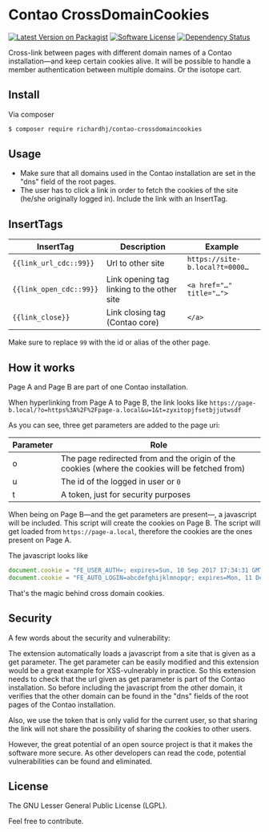 # Contao CrossDomainCookies

[![Latest Version on Packagist][ico-version]][link-packagist]
[![Software License][ico-license]]()
[![Dependency Status][ico-dependencies]][link-dependencies]

Cross-link between pages with different domain names of a Contao installation—and keep certain cookies alive. It will be possible to handle a member authentication between multiple domains. Or the isotope cart.

## Install

Via composer

```bash
$ composer require richardhj/contao-crossdomaincookies
```

## Usage

* Make sure that all domains used in the Contao installation are set in the "dns" field of the root pages.
* The user has to click a link in order to fetch the cookies of the site (he/she originally logged in). Include the link with an InsertTag.

## InsertTags

| InsertTag               | Description                                | Example                        |
| ----------------------- | ------------------------------------------ | ------------------------------ | 
| `{{link_url_cdc::99}}`  | Url to other site                          | `https://site-b.local?t=0000…` |
| `{{link_open_cdc::99}}` | Link opening tag linking to the other site | `<a href="…" title="…">`       |
| `{{link_close}}`        | Link closing tag (Contao core)             | `</a>`                         |

Make sure to replace `99` with the id or alias of the other page.

## How it works

Page A and Page B are part of one Contao installation.

When hyperlinking from Page A to Page B, the link looks like `https://page-b.local/?o=https%3A%2F%2Fpage-a.local&u=1&t=zyxitopjfsetbjjutwsdf`

As you can see, three get parameters are added to the page uri:

| Parameter | Role                                                                                            |
| --------- | ----------------------------------------------------------------------------------------------- |
| o         | The page redirected from and the origin of the cookies (where the cookies will be fetched from) |
| u         | The id of the logged in user or `0`                                                             |
| t         | A token, just for security purposes                                                             |

When being on Page B—and the get parameters are present—, a javascript will be included. This script will create the cookies on Page B. The script will get loaded from `https://page-a.local`, therefore the cookies are the ones present on Page A.

The javascript looks like
```js
document.cookie = "FE_USER_AUTH=; expires=Sun, 10 Sep 2017 17:34:31 GMT; path=/";
document.cookie = "FE_AUTO_LOGIN=abcdefghijklmnopqr; expires=Mon, 11 Dec 2017 17:34:31 GMT; path=/";
```

That's the magic behind cross domain cookies.

## Security

A few words about the security and vulnerability:

The extension automatically loads a javascript from a site that is given as a get parameter. The get parameter can be easily modified and this extension would be a great example for XSS-vulnerably in practice. So this extension needs to check that the url given as get parameter is part of the Contao installation. So before including the javascript from the other domain, it verifies that the other domain can be found in the "dns" fields of the root pages of the Contao installation.

Also, we use the token that is only valid for the current user, so that sharing the link will not share the possibility of sharing the cookies to other users.

However, the great potential of an open source project is that it makes the software more secure. As other developers can read the code, potential vulnerabilities can be found and eliminated.

## License

The GNU Lesser General Public License (LGPL).

Feel free to contribute.

[ico-version]: https://img.shields.io/packagist/v/richardhj/contao-crossdomaincookies.svg?style=flat-square
[ico-license]: https://img.shields.io/badge/license-LGPL-brightgreen.svg?style=flat-square
[ico-dependencies]: https://www.versioneye.com/php/richardhj:contao-crossdomaincookies/badge.svg?style=flat-square

[link-packagist]: https://packagist.org/packages/richardhj/contao-crossdomaincookies
[link-dependencies]: https://www.versioneye.com/php/richardhj:contao-crossdomaincookies
